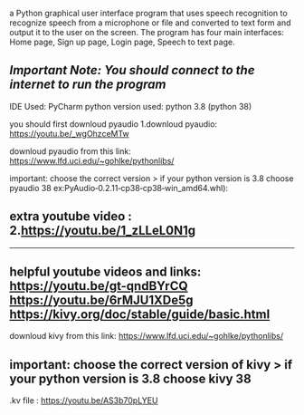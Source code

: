 a Python graphical user interface program that uses speech recognition
to recognize speech from a microphone or file and converted to text form and output it to the user on the screen. 
The program has four main interfaces: Home page, Sign up page, Login page, Speech to text page.

*Important Note: You should connect to the internet to run the program*
----------------------------------------------------------------------------------------
IDE Used: PyCharm
python version used: python 3.8 (python 38)

you should first downloud pyaudio
1.downloud pyaudio:
https://youtu.be/_wgOhzceMTw

downloud pyaudio from this link:
https://www.lfd.uci.edu/~gohlke/pythonlibs/

important: choose the correct version > if your python version is 3.8 choose pyaudio 38 ex:PyAudio‑0.2.11‑cp38‑cp38‑win_amd64.whl):

extra youtube video :
2.https://youtu.be/1_zLLeL0N1g
--------------------------------------------------------------------------------------------
-----------------------------------------------------------------
helpful youtube videos and links:
https://youtu.be/gt-qndBYrCQ
https://youtu.be/6rMJU1XDe5g
https://kivy.org/doc/stable/guide/basic.html
-----------------------------------------------------------------
downloud kivy from this link:
https://www.lfd.uci.edu/~gohlke/pythonlibs/

important: choose the correct version of kivy > if your python version is 3.8 choose kivy 38
-----------------------------------------------------------------
.kv file :
https://youtu.be/AS3b70pLYEU
